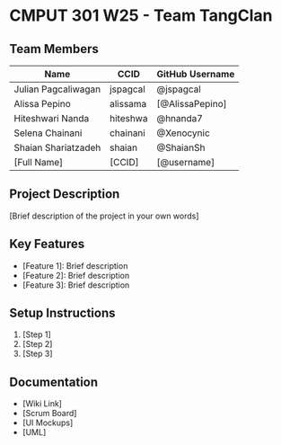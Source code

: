 # CMPUT 301 W25 - Team TangClan

## Team Members

| Name        | CCID   | GitHub Username |
| ----------- | ------ | --------------- |
| Julian Pagcaliwagan | jspagcal | @jspagcal     |
| Alissa Pepino | alissama | [@AlissaPepino]     |
| Hiteshwari Nanda| hiteshwa | @hnanda7     |
| Selena Chainani | chainani | @Xenocynic     |
| Shaian Shariatzadeh | shaian | @ShaianSh     |
| [Full Name] | [CCID] | [@username]     |

## Project Description

[Brief description of the project in your own words]

## Key Features

- [Feature 1]: Brief description
- [Feature 2]: Brief description
- [Feature 3]: Brief description

## Setup Instructions

1. [Step 1]
2. [Step 2]
3. [Step 3]

## Documentation

- [Wiki Link]
- [Scrum Board]
- [UI Mockups]
- [UML]
